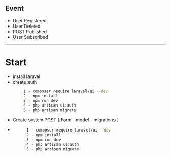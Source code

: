 
## Event 

- User Registered
- User Deleted 
- POST Published 
- User Subscribed 

---------------------------------------------------------------

# Start 

 - install laravel
 - create auth 
```bash
	  	1 - composer require laravel/ui --dev
		2 - npm install
		3 - npm run dev
		4 - php artisan ui:auth
		5 - php artisan migrate
```
- Create system POST [ Form - model - migrations ] 
- ```bash
	  	1 - composer require laravel/ui --dev
		2 - npm install
		3 - npm run dev
		4 - php artisan ui:auth
		5 - php artisan migrate
```
